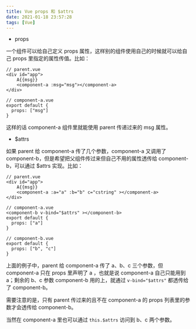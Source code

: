```yaml
---
title: Vue props 和 $attrs
date: 2021-01-18 23:57:28
tags: [Vue]
---
```


* props

一个组件可以给自己定义 props 属性，这样别的组件使用自己的时候就可以给自己 props 里指定的属性传值。比如：

```
// parent.vue
<div id="app">
    A{{msg}}
    <component-a :msg="msg"></component-a>
</div>

// component-a.vue
export default {
  props: ["msg"]
}
```

这样的话 component-a 组件里就能使用 parent 传递过来的 msg 属性。

<!-- more -->

* $attrs

如果 parent 给 component-a 传了几个参数，component-a 又调用了 component-b，但是希望把父组件传过来但自己不用的属性透传给 component-b，可以通过 $attrs 实现。比如：

```
// parent.vue
<div id="app">
    A{{msg}}
    <component-a :a="a" :b="b" c="cstring" ></component-a>
</div>

// component-a.vue
<component-b v-bind="$attrs" ></component-b>
export default {
  props: ["a"]
}

// component-b.vue
export default {
  props: ["b", "c"]
}
```

上面的例子中，parent 给 component-a 传了 a、b、c 三个参数，但 component-a 只在 props 里声明了 a ，也就是说 component-a 自己只能用到 a；剩余的 b、c 参数 component-b 用的上，就通过 `v-bind="$attrs"` 都透传给了 component-b。

需要注意的是，只有 parent 传过来的且不在 component-a 的 props 列表里的参数才会透传给 component-b。

当然在 component-a 里也可以通过 `this.$attrs` 访问到 b、c 两个参数。
